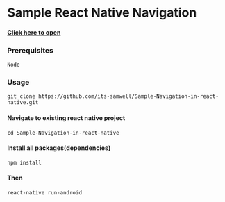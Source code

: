 # Sample React Native Navigation

#### [Click here to open](https://snack.expo.io/@its_samwell/navigation-on-multiple-screens)

### Prerequisites

```
Node
```

### Usage

```
git clone https://github.com/its-samwell/Sample-Navigation-in-react-native.git
```
#### Navigate to existing react native project

```
cd Sample-Navigation-in-react-native
```
#### Install all packages(dependencies) 

```
npm install
```
#### Then
```
react-native run-android
```

